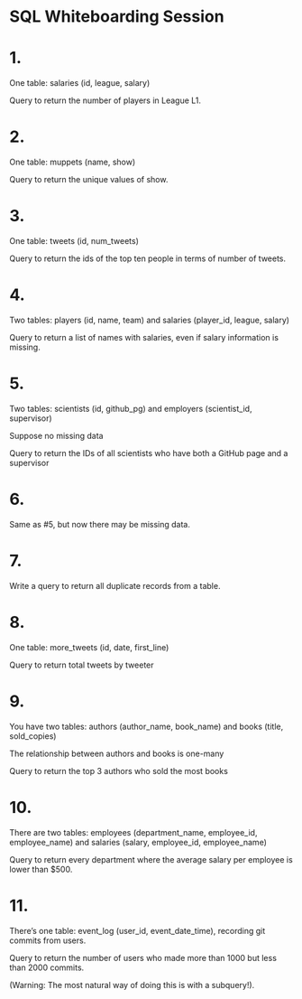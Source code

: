 # SQL Whiteboarding Session

# 1.
One table: salaries (id, league, salary)  

Query to return the number of players in League L1.

# 2.
One table: muppets (name, show)

Query to return the unique values of show.
# 3.
One table: tweets (id, num_tweets)

Query to return the ids of the top ten people in terms of number of tweets.
# 4.
Two tables: players (id, name, team) and salaries (player_id, league, salary)
 
Query to return a list of names with salaries, even if salary information is missing.
# 5.
Two tables: scientists (id, github_pg) and employers (scientist_id, supervisor)   

Suppose no missing data  

Query to return the IDs of all scientists who have both a GitHub page and a supervisor  
# 6.
Same as #5, but now there may be missing data.

# 7.
Write a query to return all duplicate records from a table.
# 8.
One table: more_tweets (id, date, first_line)  

Query to return total tweets by tweeter    
# 9.
You have two tables: authors (author_name, book_name) and books (title, sold_copies)  

The relationship between authors and books is one-many

Query to return the top 3 authors who sold the most books

# 10.
There are two tables: employees (department_name, employee_id, employee_name) and salaries (salary, employee_id, employee_name)

Query to return every department where the average salary per employee is lower than $500.

# 11.
There’s one table: event_log (user_id, event_date_time), recording git commits from users.  

Query to return the number of users who made more than 1000 but less than 2000 commits. 

(Warning: The most natural way of doing this is with a subquery!).   
